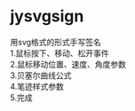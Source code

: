 # jysvgsign<br>
用svg格式的形式手写签名<br>
1.鼠标按下、移动、松开事件<br>
2.鼠标移动位置、速度、角度参数<br>
3.贝塞尔曲线公式<br>
4.笔迹样式参数<br>
5.完成
